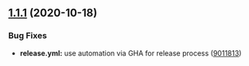 ## [1.1.1](https://github.com/citellusorg/citellus/compare/1.1.0...1.1.1) (2020-10-18)

### Bug Fixes

- **release.yml:** use automation via GHA for release process ([9011813](https://github.com/citellusorg/citellus/commit/901181398adfed12e78d0e550f71ab79f4aaafd1))

